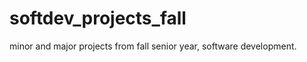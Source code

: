 softdev_projects_fall
=====================

minor and major projects from fall senior year, software development. 
